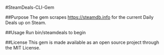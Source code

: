 #SteamDeals-CLI-Gem

##Purpose
The gem scrapes https://steamdb.info for the current Daily Deals up on Steam. 

##Usage
Run bin/steamdeals to begin

##License
This gem is made available as an open source project through the MIT License.